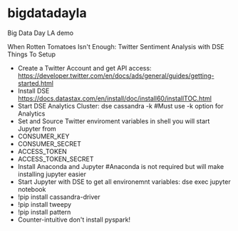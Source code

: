 # bigdatadayla
Big Data Day LA demo

When Rotten Tomatoes Isn't Enough: Twitter Sentiment Analysis with DSE
Things To Setup

* Create a Twitter Account and get API access: https://developer.twitter.com/en/docs/ads/general/guides/getting-started.html
* Install DSE https://docs.datastax.com/en/install/doc/install60/installTOC.html
* Start DSE Analytics Cluster: dse cassandra -k #Must use -k option for Analytics
* Set and Source Twitter enviroment variables in shell you will start Jupyter from
* CONSUMER_KEY 
* CONSUMER_SECRET 
* ACCESS_TOKEN 
* ACCESS_TOKEN_SECRET
* Install Anaconda and Jupyter #Anaconda is not required but will make installing jupyter easier 
* Start Jupyter with DSE to get all environemnt variables: dse exec jupyter notebook
* !pip install cassandra-driver
* !pip install tweepy 
* !pip install pattern 
* Counter-intuitive don't install pyspark! 
